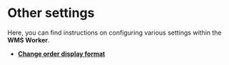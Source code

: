 # Other settings 

Here, you can find instructions on configuring various settings within the **WMS Worker**. 

- **[Change order display format](https://github.com/ErpNetDocs/tech/blob/master/modules/logistics/wms/how-to/other-settings/change-order-display-format.md)**
